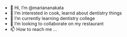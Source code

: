 - 👋 Hi, I’m @mariananakata
- 👀 I’m interested in cook, learnd about dentistry things
- 🌱 I’m currently learning dentistry college
- 💞️ I’m looking to collaborate on my restaurant
- 📫 How to reach me ...

<!---
mariananakata/mariananakata is a ✨ special ✨ repository because its `README.md` (this file) appears on your GitHub profile.
You can click the Preview link to take a look at your changes.
--->
